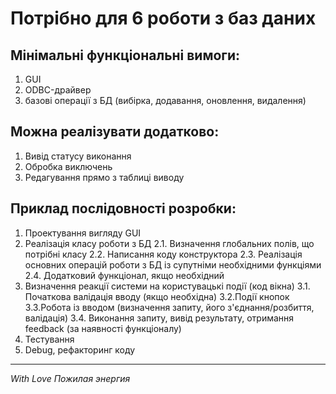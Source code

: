  # Потрібно для 6 роботи з баз даних

## Мінімальні функціональні вимоги:
1. GUI
2. ODBC-драйвер
3. базові операції з БД (вибірка, додавання, оновлення, видалення)

## Можна реалізувати додатково:
1. Вивід статусу виконання
2. Обробка виключень
3. Редагування прямо з таблиці виводу

## Приклад послідовності розробки:
1. Проектування вигляду GUI
2. Реалізація класу роботи з БД
    2.1. Визначення глобальних полів, що потрібні класу
    2.2. Написання коду конструктора
    2.3. Реалізація основних операцій роботи з БД із супутніми необхідними функціями
    2.4. Додатковий функціонал, якщо необхідний
3. Визначення реакції системи на користувацькі події (код вікна)
    3.1. Початкова валідація вводу (якщо необхідна)
    3.2.Події кнопок
    3.3.Робота із вводом (визначення запиту, його з'єднання/розбиття, валідація)
    3.4. Виконання запиту, вивід результату, отримання feedback (за наявності функціоналу)
4. Тестування
5. Debug, рефакторинг коду
* * * 
*With Love Пожилая энергия*
